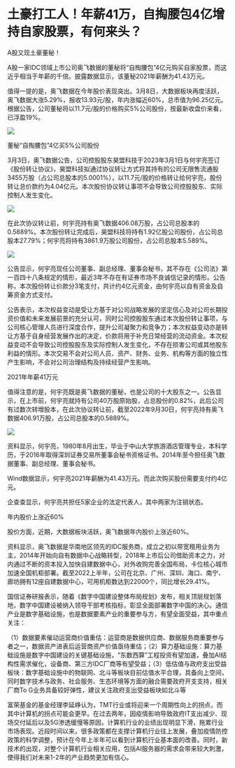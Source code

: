 # 土豪打工人！年薪41万，自掏腰包4亿增持自家股票，有何来头？

A股又现土豪董秘！

A股一家IDC领域上市公司奥飞数据的董秘将“自掏腰包”4亿元购买自家股票，而这近乎相当于年薪的千倍。披露数据显示，该董秘2021年薪酬为41.43万元。

值得一提的是，奥飞数据在今年股价表现突出。3月8日，大数据板块再度活跃，奥飞数据大涨5.29%，报收13.93元/股，年内涨幅近60%，总市值为96.25亿元。根据公告，公司董秘将以11.7元/股的价格购买5%公司股份，按最新收盘价来看，已浮盈19%。

![](https://inews.gtimg.com/newsapp_bt/0/15724179474/1000)

董秘“自掏腰包”4亿买5%公司股份

3月3日，奥飞数据公告，公司控股股东昊盟科技于2023年3月1日与何宇亮签订《股份转让协议》，昊盟科技拟通过协议转让方式将其持有的公司无限售流通股3455万股（占公司总股本的5.0001%），以11.7元/股的价格转让给何宇亮，股份转让总价款约为4.04亿元。本次股份协议转让事项不会导致公司控股股东、实际控制人发生变化。

![](https://inews.gtimg.com/newsapp_bt/0/15724179678/1000)

在此次协议转让前，何宇亮持有奥飞数据406.08万股，占公司总股本的0.5889%。本次股份转让完成后，昊盟科技将持有1.92亿股公司股份，占公司总股本27.79%；何宇亮将持有3861.9万股公司股份，占公司总股本5.589%。

![](https://inews.gtimg.com/newsapp_bt/0/15724179682/1000)

公告显示，何宇亮现任公司董事、副总经理、董事会秘书，其不存在《公司法》第一百四十八条规定的情形，最近3年不存在有证券市场不良诚信记录的情形。公告称，本次股份转让价款分3笔支付，共计约4亿元资金，由何宇亮以自有资金及自筹资金方式支付。

公告表示，本次权益变动是受让方基于对公司战略发展的坚定信心及对公司长期投资价值和未来发展前景的充分认可，同时公司控股股东通过本次股份转让事项，与公司核心管理人员进行深度合作，提升公司凝聚力和竞争力；本次权益变动亦是转让方基于自身经营发展作出的决定，价款将用于补充日常经营的流动资金。本次权益变动不会导致公司控股股东及实际控制人发生变化，不存在损害公司或其他股东利益的情形。本次交易不会对公司人员、资产、财务、业务、机构等方面的独立性产生影响，不会对公司治理结构及持续经营产生影响。

2021年年薪41万元

值得注意的是，何宇亮既是奥飞数据的董秘，也是公司的十大股东之一。公告显示，在上市前，何宇亮就持有公司40万股原始股，占总股份的0.82%，此后公司有过数次转增股本，在此次协议转让前，截至2022年9月30日，何宇亮持有奥飞数据406.91万股，占公司总股本的0.5889%。

![](https://inews.gtimg.com/newsapp_bt/0/15724179849/1000)

资料显示，何宇亮，1980年8月出生，毕业于中山大学旅游酒店管理专业，本科学历，于2016年取得深圳证券交易所董事会秘书资格证书。2014年至今担任奥飞数据董事、副总经理、董事会秘书。

Wind数据显示，何宇亮2021年薪酬为41.43万元。而此次购买股份需要支付约4亿元。

企查查显示，何宇亮共担任5家企业的法定代表人，其中两家为注销状态。

年内股价上涨近60%

股价方面，近期，大数据板块活跃，奥飞数据年内股价上涨近60%。

资料显示，奥飞数据是华南地区领先的IDC服务商，成立之初以带宽租用业务为主，2014年开始向自有数据中心战略转型，2018年上市后公司借助资本之力，对内通过不断的资本投入加快自建数据中心，对外收购完善全国布局，卡位核心城市加速全国机柜部署。截至2022上半年，公司在北京、广州、深圳、海口、南宁、廊坊拥有12座自建数据中心，可用机柜数达到22000个，同比增长29.41%。

国信证券研报表示，随着《数字中国建设整体布局规划》发布，相关顶层规划落地，数字中国建设被纳入领导干部考核指标，彰显全面部署数字中国的决心。通信产业是数字基础设施，也是数据要素产业的重要参与方，有望全面受益，其中重点关注：

（1）数据要素催动运营商价值重估：运营商是数据供应商、数据服务商重要参与者之一，数据资产进表后运营商资产价值亟待重估；（2）算力基础设施：算力基础设施是数字中国建设的关键基础设施，“东数西算”工程投资有望加速，叠加AI结构性需求催化，设备商、第三方IDC厂商等有望受益；（3）低估值与政府支出受益板块：数字基础设施中的物联网、北斗等板块目前估值水平合理，具备向上空间，同时数字技术与政务、社会服务、生态环境等方面的融合需要政府开支支持，相关厂商To
G业务具备较好弹性，建议关注政府支出受益板块如北斗等

富荣基金的基金经理李延峥认为，TMT行业或将迎来一个周期性向上的拐点，而其中计算机的拐点可能会更早。在过去两年，因疫情影响导致政府IT支出减少、现场交付延后以及5G渗透缓慢等原因，计算机行业的业绩出现明显下滑，拖累行业市场表现。近段时间以来，很多政策都在支撑计算机行业往上发展，叠加疫情防控政策的科学调整，预计在今年上半年可以看到计算机行业基本面的改善。同时，新技术的出现，对整个计算机行业相关应用，包括AI服务器的需求会带来较大刺激，使得我们对未来1-2年的产业趋势更加有信心。

